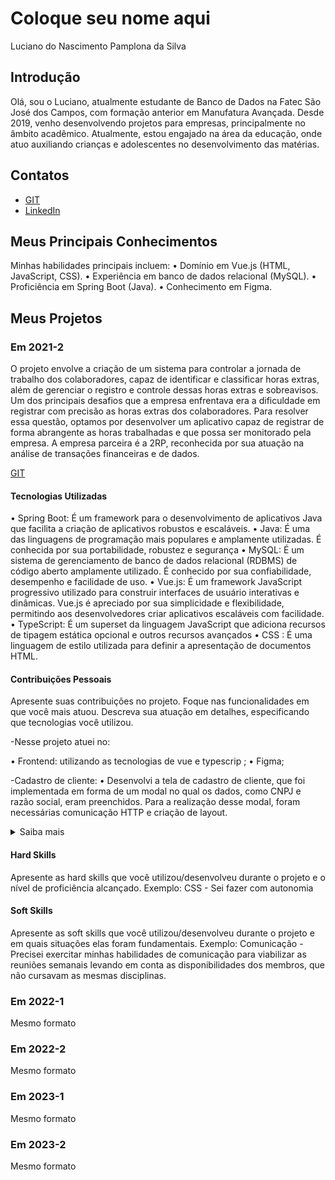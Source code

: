 # Coloque seu nome aqui
Luciano do Nascimento Pamplona da Silva 

## Introdução

Olá, sou o Luciano, atualmente estudante de Banco de Dados na Fatec São José dos Campos, com formação anterior em Manufatura Avançada. Desde 2019, venho desenvolvendo projetos para empresas, principalmente no âmbito acadêmico. Atualmente, estou engajado na área da educação, onde atuo auxiliando crianças e adolescentes no desenvolvimento das matérias.

## Contatos
* [GIT](https://github.com/lucianonps)
* [LinkedIn](https://www.linkedin.com/in/luciano-pamplona)

## Meus Principais Conhecimentos
Minhas habilidades principais incluem:
•	Domínio em Vue.js (HTML, JavaScript, CSS).
•	Experiência em banco de dados relacional (MySQL).
•	Proficiência em Spring Boot (Java).
•	Conhecimento em Figma.



## Meus Projetos

### Em 2021-2
O projeto envolve a criação de um sistema para controlar a jornada de trabalho dos colaboradores, capaz de identificar e classificar horas extras, além de gerenciar o registro e controle dessas horas extras e sobreavisos. Um dos principais desafios que a empresa enfrentava era a dificuldade em registrar com precisão as horas extras dos colaboradores. Para resolver essa questão, optamos por desenvolver um aplicativo capaz de registrar de forma abrangente as horas trabalhadas e que possa ser monitorado pela empresa.
A empresa parceira é a 2RP, reconhecida por sua atuação na análise de transações financeiras e de dados.


[GIT](https://github.com/api-3sem-pixel-api/api)

#### Tecnologias Utilizadas

•	Spring Boot: É um framework para o desenvolvimento de aplicativos Java que facilita a criação de aplicativos robustos e escaláveis.
•	Java: É uma das linguagens de programação mais populares e amplamente utilizadas. É conhecida por sua portabilidade, robustez e segurança
•	MySQL: É um sistema de gerenciamento de banco de dados relacional (RDBMS) de código aberto amplamente utilizado. É conhecido por sua confiabilidade, desempenho e facilidade de uso.
•	Vue.js: É um framework JavaScript progressivo utilizado para construir interfaces de usuário interativas e dinâmicas. Vue.js é apreciado por sua simplicidade e flexibilidade, permitindo aos desenvolvedores criar aplicativos escaláveis com facilidade.
•	TypeScript: É um superset da linguagem JavaScript que adiciona recursos de tipagem estática opcional e outros recursos avançados
•	CSS : É uma linguagem de estilo utilizada para definir a apresentação de documentos HTML.


#### Contribuições Pessoais
Apresente suas contribuições no projeto. Foque nas funcionalidades em que você mais atuou. Descreva sua atuação em detalhes, especificando que tecnologias você utilizou.

-Nesse projeto atuei no:

•	Frontend: utilizando as tecnologias de vue e typescrip ;
•	Figma;


-Cadastro de cliente: 
•	Desenvolvi a tela de cadastro de cliente, que foi implementada em forma de um modal no qual os dados, como CNPJ e razão social, eram preenchidos. Para a realização desse modal, foram necessárias comunicação HTTP e criação de layout.

<details>  
<summary> Saiba mais </summary>
<imagem src= "C:\Users\lucia\OneDrive - Fatec Centro Paula Souza\Pictures\Screenshots\Captura de tela 2023-10-15 152036.png">
![cliente](https://fatecspgov-my.sharepoint.com/:i:/r/personal/luciano_silva100_fatec_sp_gov_br/Documents/4semestreBD/bertoti-pesquisa/Captura%20de%20tela%202023-10-15%20152036.png?csf=1&web=1&e=jLWsOS)
![alt text](<Captura de tela 2023-10-15 152036-1.png>)

A imagem acima refere-se a um modal para cadastrar clientes. Nele, preencheremos o CNPJ e a razão social para cadastrar a empresa no sistema.

</details>

#### Hard Skills
Apresente as hard skills que você utilizou/desenvolveu durante o projeto e o nível de proficiência alcançado. Exemplo: CSS - Sei fazer com autonomia

#### Soft Skills
Apresente as soft skills que você utilizou/desenvolveu durante o projeto e em quais situações elas foram fundamentais. Exemplo: Comunicação - Precisei exercitar minhas habilidades de comunicação para viabilizar as reuniões semanais levando em conta as disponibilidades dos membros, que não cursavam as mesmas disciplinas.

### Em 2022-1
Mesmo formato

### Em 2022-2
Mesmo formato

### Em 2023-1
Mesmo formato

### Em 2023-2
Mesmo formato






